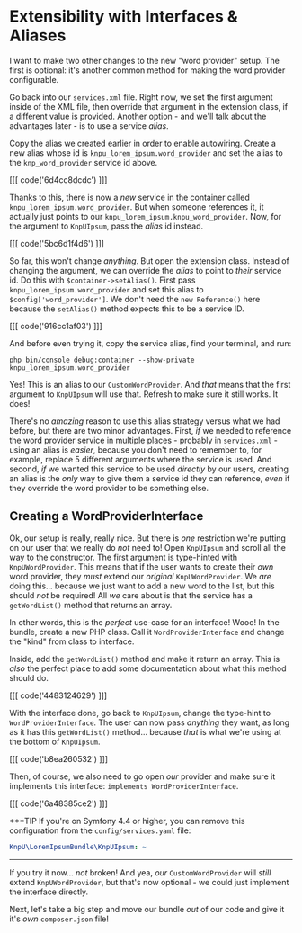 # Extensibility with Interfaces & Aliases

I want to make two other changes to the new "word provider" setup. The first is
optional: it's another common method for making the word provider configurable.

Go back into our `services.xml` file. Right now, we set the first argument inside
of the XML file, then override that argument in the extension class, if a different
value is provided. Another option - and we'll talk about the advantages later - is
to use a service *alias*.

Copy the alias we created earlier in order to enable autowiring. Create a new alias
whose id is `knpu_lorem_ipsum.word_provider` and set the alias to the
`knp_word_provider` service id above.

[[[ code('6d4cc8dcdc') ]]]

Thanks to this, there is now a *new* service in the container called
`knpu_lorem_ipsum.word_provider`. But when someone references it, it actually
just points to our `knpu_lorem_ipsum.knpu_word_provider`. Now, for the argument
to `KnpUIpsum`, pass the *alias* id instead.

[[[ code('5bc6d1f4d6') ]]]

So far, this won't change *anything*. But open the extension class. Instead of changing
the argument, we can override the *alias* to point to *their* service id. Do this
with `$container->setAlias()`. First pass `knpu_lorem_ipsum.word_provider`
and set this alias to `$config['word_provider']`. We don't need the `new Reference()`
here because the `setAlias()` method expects this to be a service ID.

[[[ code('916cc1af03') ]]]

And before even trying it, copy the service alias, find your terminal, and run:

```terminal
php bin/console debug:container --show-private knpu_lorem_ipsum.word_provider
```

Yes! This is an alias to our `CustomWordProvider`. And *that* means that the
first argument to `KnpUIpsum` will use that. Refresh to make sure it still works.
It does!

There's no *amazing* reason to use this alias strategy versus what we had before,
but there are two minor advantages. First, *if* we needed to reference the word
provider service in multiple places - probably in `services.xml` - using an alias
is *easier*, because you don't need to remember to, for example, replace 5 different
arguments where the service is used. And second, *if* we wanted this service to be
used *directly* by our users, creating an alias is the *only* way to give them a
service id they can reference, *even* if they override the word provider to be something
else.

## Creating a WordProviderInterface

Ok, our setup is really, really nice. But there is *one* restriction we're putting
on our user that we really do *not* need to! Open `KnpUIpsum` and scroll all the
way to the constructor. The first argument is type-hinted with `KnpUWordProvider`.
This means that if the user wants to create their *own* word provider, they *must*
extend our *original* `KnpUWordProvider`. We *are* doing this... because we just
want to add a new word to the list, but this should *not* be required! All *we*
care about is that the service has a `getWordList()` method that returns an array.

In other words, this is the *perfect* use-case for an interface! Wooo! In the bundle,
create a new PHP class. Call it `WordProviderInterface` and change the "kind" from
class to interface.

Inside, add the `getWordList()` method and make it return an array. This is *also*
the perfect place to add some documentation about what this method should do.

[[[ code('4483124629') ]]]

With the interface done, go back to `KnpUIpsum`, change the type-hint to
`WordProviderInterface`. The user can now pass *anything* they want, as long as it
has this `getWordList()` method... because *that* is what we're using at the bottom
of `KnpUIpsum`.

[[[ code('b8ea260532') ]]]

Then, of course, we also need to go open *our* provider and make sure it implements
this interface: `implements WordProviderInterface`.

[[[ code('6a48385ce2') ]]]

***TIP
If you're on Symfony 4.4 or higher, you can remove this configuration from the `config/services.yaml` file:

```yaml
KnpU\LoremIpsumBundle\KnpUIpsum: ~
```
***

If you try it now... *not* broken! And yea, *our* `CustomWordProvider` will *still*
extend `KnpUWordProvider`, but that's now optional - we could just implement the
interface directly.

Next, let's take a big step and move our bundle *out* of our code and give it it's
*own* `composer.json` file!
